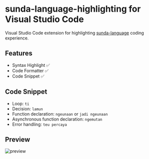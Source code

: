 # sunda-language-highlighting for Visual Studio Code

Visual Studio Code extension for highlighting [sunda-language](https://github.com/aldiipratama/sunda-language) coding experience.

## Features

- Syntax Highlight ✅
- Code Formatter ✅
- Code Snippet ✅

## Code Snippet

- Loop: `ti`
- Decision: `lamun`
- Function declaration: `ngeunaan` or `jadi ngeunaan`
- Asynchronous function declaration: `ngemutan`
- Error handling: `teu percaya`

## Preview

![preview](https://user-images.githubusercontent.com/19171729/196026510-8d945bab-8eb9-4ea7-a9af-1061e7a7d33b.gif)
